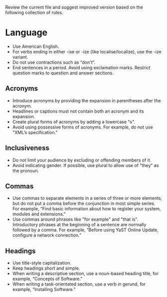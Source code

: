 Review the current file and suggest improved version based on the following collection of rules.

# Language
* Use American English.
* For verbs ending in either -ise or -ize (like localise/localize), use the -ize variant.
* Do not use contractions such as “don't”.
* End sentences in a period. Avoid using exclamation marks. Restrict question marks to question and answer sections. 
## Acronyms
* Introduce acronyms by providing the expansion in parentheses after the acronym.
* Headlines or captions must not contain both an acronym and its expansion.
* Create plural forms of acronyms by adding a lowercase "s".
* Avoid using possessive forms of acronyms. For example, do not use "XMLʼs specification."
## Inclusiveness
* Do not limit your audience by excluding or offending members of it.
* Avoid indicating gender. If possible, use plural to allow use of "they" as the pronoun.
## Commas
* Use commas to separate elements in a series of three or more elements, but do not put a comma before the conjunction in most simple series. For example, “Find basic information about how to register your system, modules and extensions.”
* Use commas around phrases like "for example" and "that is". Introductory phrases at the beginning of a sentence are normally followed by a comma. For example, “Before using YaST Online Update, configure a network connection.”
## Headings
* Use title-style capitalization.
* Keep headings short and simple.
* When writing a descriptive section, use a noun-based heading title, for example, “Concepts of Software.”
* When writing a task-orientated section, use a verb in gerund, for example, “Installing Software.”
